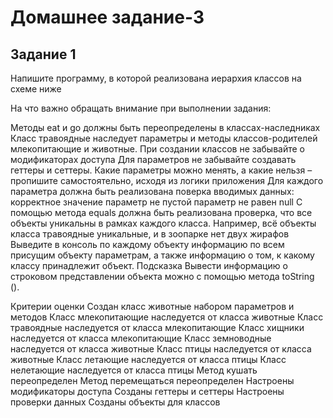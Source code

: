 # Домашнее задание-3

## Задание 1
   Напишите программу, в которой реализована иерархия классов на схеме ниже



На что важно обращать внимание при выполнении задания:

Методы eat и go должны быть переопределены в классах-наследниках
Класс травоядные наследует параметры и методы классов-родителей млекопитающие и животные.
При создании классов не забывайте о модификаторах доступа
Для параметров не забывайте создавать геттеры и сеттеры. Какие параметры можно менять, а какие нельзя – пропишите самостоятельно, исходя из логики приложения
Для каждого параметра должна быть реализована поверка вводимых данных:
корректное значение
параметр не пустой
параметр не равен null
С помощью метода equals должна быть реализована проверка, что все объекты уникальны в рамках каждого класса. Например, всё объекты класса травоядные уникальные, и в зоопарке нет двух жирафов
Выведите в консоль по каждому объекту информацию по всем присущим объекту параметрам, а также информацию о том, к какому классу принадлежит объект.
Подсказка
Вывести информацию о строковом представлении объекта можно с помощью метода toString ().

Критерии оценки
Создан класс животные набором параметров и методов
Класс млекопитающие наследуется от класса животные
Класс травоядные наследуется от класса млекопитающие
Класс хищники наследуется от класса млекопитающие
Класс земноводные наследуется от класса животные
Класс птицы наследуется от класса животные
Класс летающие наследуется от класса птицы
Класс нелетающие наследуется от класса птицы
Метод кушать переопределен
Метод перемещаться переопределен
Настроены модификаторы доступа
Созданы геттеры и сеттеры
Настроены проверки данных
Созданы объекты для классов